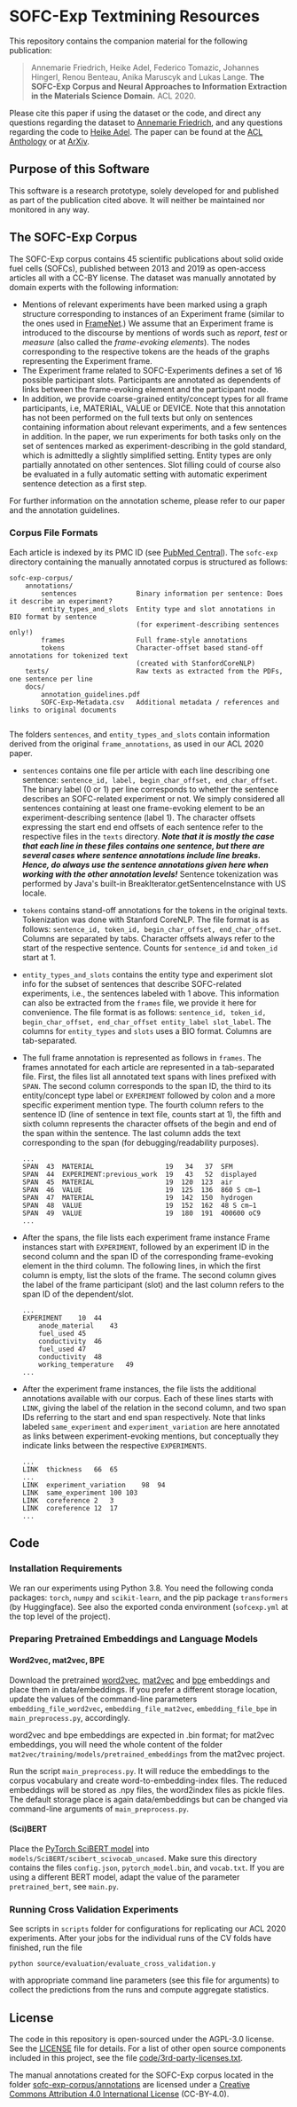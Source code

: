 <!---

    Copyright (c) 2019 Robert Bosch GmbH and its subsidiaries.

-->

# SOFC-Exp Textmining Resources

This repository contains the companion material for the following publication:

> Annemarie Friedrich, Heike Adel, Federico Tomazic, Johannes Hingerl, Renou Benteau,
Anika Maruscyk and Lukas Lange. **The SOFC-Exp Corpus and Neural Approaches to Information Extraction
in the Materials Science Domain.** ACL 2020.

Please cite this paper if using the dataset or the code, and direct any questions regarding the dataset
to [Annemarie Friedrich](mailto:annemarie.friedrich@de.bosch.com), and any questions regarding the code to
[Heike Adel](mailto:heike.adel@de.bosch.com).
The paper can be found at the [ACL Anthology](https://www.aclweb.org/anthology/2020.acl-main.116/) or at
[ArXiv](https://arxiv.org/abs/2006.03039).

## Purpose of this Software 

This software is a research prototype, solely developed for and published as
part of the publication cited above. It will neither be maintained nor monitored in any way.


## The SOFC-Exp Corpus

The SOFC-Exp corpus contains 45 scientific publications about solid oxide fuel cells (SOFCs),
published between 2013 and 2019 as open-access articles all with a CC-BY license.
The dataset was manually annotated by domain experts with the following information:

* Mentions of relevant experiments have been marked using a graph structure corresponding to instances
of an Experiment frame (similar to the ones used in [FrameNet](https://framenet.icsi.berkeley.edu/fndrupal).)
We assume that an Experiment frame is introduced to the discourse by mentions of words such as _report_, _test_ or
_measure_ (also called the _frame-evoking elements_). The nodes corresponding to the respective tokens are the heads of the graphs representing
the Experiment frame.
* The Experiment frame related to SOFC-Experiments defines a set of 16 possible participant slots.
Participants are annotated as dependents of links between the frame-evoking element and the participant node.
* In addition, we provide coarse-grained entity/concept types for all frame participants, i.e, MATERIAL, VALUE or DEVICE.
Note that this annotation has not been performed on the full texts but only on sentences containing information about relevant experiments,
and a few sentences in addition. In the paper, we run experiments for both tasks only on the set of sentences marked as experiment-describing
in the gold standard, which is admittedly a slightly simplified setting. Entity types are only
partially annotated on other sentences. Slot filling could of course also be evaluated in a fully
automatic setting with automatic experiment sentence detection as a first step.

For further information on the annotation scheme, please refer to our paper and the annotation guidelines.

### Corpus File Formats

Each article is indexed by its PMC ID (see [PubMed Central](https://www.ncbi.nlm.nih.gov/pmc/)).
The `sofc-exp` directory containing the manually annotated corpus is structured as follows:

```
sofc-exp-corpus/
    annotations/
        sentences               Binary information per sentence: Does it describe an experiment?
        entity_types_and_slots  Entity type and slot annotations in BIO format by sentence
                                (for experiment-describing sentences only!)
        frames                  Full frame-style annotations
        tokens                  Character-offset based stand-off annotations for tokenized text
                                (created with StanfordCoreNLP)
    texts/                      Raw texts as extracted from the PDFs, one sentence per line
    docs/
        annotation_guidelines.pdf
        SOFC-Exp-Metadata.csv   Additional metadata / references and links to original documents
    
```

The folders `sentences`, and `entity_types_and_slots` contain information derived from the
original `frame_annotations`, as used in our ACL 2020 paper.

* `sentences` contains one file per article with each line describing one sentence: `sentence_id,
label, begin_char_offset, end_char_offset`. 
The binary label (0 or 1) per line corresponds to whether the sentence describes an SOFC-related
experiment or not. We simply considered all sentences containing at least one frame-evoking element to
be an experiment-describing sentence (label 1).
The character offsets expressing the start end end offsets of each sentence refer to the respective files
in the `texts` directory. __*Note that it is mostly the case that each line in these files contains one
sentence, but there are several cases where sentence annotations include line breaks. Hence, do always use the sentence
annotations given here when working with the other annotation levels!*__
Sentence tokenization was performed by Java's built-in BreakIterator.getSentenceInstance with US locale.


* `tokens` contains stand-off annotations for the tokens in the original texts.
Tokenization was done with Stanford CoreNLP.
The file format is as follows:
`sentence_id, token_id, begin_char_offset, end_char_offset`.
Columns are separated by tabs. Character
offsets always refer to the start of the respective sentence. Counts for `sentence_id` and `token_id` start at 1.


* `entity_types_and_slots` contains the entity type and experiment slot info for the subset of sentences
that describe SOFC-related experiments, i.e., the sentences labeled with 1 above.
This information can also be extracted from the `frames` file, we provide it here for convenience. 
The file format is as follows:
`sentence_id, token_id, begin_char_offset, end_char_offset entity_label slot_label`. 
The columns for `entity_types` and `slots` uses a BIO format. Columns are tab-separated. 

* The full frame annotation is represented as follows in `frames`. The
  frames annotated for each article are represented in a tab-separated
  file. First, the files list all annotated text spans with lines
  prefixed with `SPAN`. The second column corresponds to the span ID,
  the third to its entity/concept type label or `EXPERIMENT` followed by
  colon and a more specific experiment mention type. The fourth column
  refers to the sentence ID (line of sentence in text file, counts start
  at 1), the fifth and sixth column represents the character offsets of
  the begin and end of the span within the sentence. The last column
  adds the text corresponding to the span (for debugging/readability
  purposes).

  ```text
  ...
  SPAN  43  MATERIAL                  19   34   37  SFM
  SPAN  44  EXPERIMENT:previous_work  19   43   52  displayed
  SPAN  45  MATERIAL                  19  120  123  air
  SPAN  46  VALUE                     19  125  136  860 S cm−1
  SPAN  47  MATERIAL                  19  142  150  hydrogen
  SPAN  48  VALUE                     19  152  162  48 S cm−1
  SPAN  49  VALUE                     19  180  191  400600 oC9
  ...
  ```

* After the spans, the file lists each experiment frame instance
Frame instances start with `EXPERIMENT`, followed by an experiment ID in the second column and the span ID
of the corresponding frame-evoking element in the third column.
The following lines, in which the first column is empty, list the slots of the frame.
The second column gives the label of the frame participant (slot) and the last column refers
to the span ID of the dependent/slot.
  ```
  ...
  EXPERIMENT	10	44
	  anode_material	43
	  fuel_used	45
	  conductivity	46
	  fuel_used	47
	  conductivity	48
	  working_temperature	49
  ...
  ```
* After the experiment frame instances, the file lists the additional annotations available with our corpus.
Each of these lines starts with `LINK`, giving the label of the relation in the second column,
and two span IDs referring to the start and end span respectively.
Note that links labeled `same_experiment` and `experiment_variation` are here annotated as links between experiment-evoking
mentions, but conceptually they indicate links between the respective `EXPERIMENTS`.

  ```
  ...
  LINK	thickness	66	65
  ...
  LINK	experiment_variation	98	94
  LINK	same_experiment	100	103
  LINK	coreference	2	3
  LINK	coreference	12	17
  ...
  ```



## Code

### Installation Requirements

We ran our experiments using Python 3.8. You need the following conda packages: `torch`, `numpy` and `scikit-learn`, and the pip package `transformers` (by Huggingface).
See also the exported conda environment (`sofcexp.yml` at the top level of the project).

### Preparing Pretrained Embeddings and Language Models

#### Word2vec, mat2vec, BPE

Download the pretrained [word2vec](https://code.google.com/archive/p/word2vec), [mat2vec](https://github.com/materialsintelligence/mat2vec) and [bpe](https://github.com/bheinzerling/bpemb) embeddings and place them in data/embeddings. If you prefer a different storage location, update the values of the command-line parameters `embedding_file_word2vec`, `embedding_file_mat2vec`, `embedding_file_bpe` in `main_preprocess.py`, accordingly.

word2vec and bpe embeddings are expected in .bin format; for mat2vec embeddings, you will need the whole content of the folder `mat2vec/training/models/pretrained_embeddings` from the mat2vec project.

Run the script `main_preprocess.py`. It will reduce the embeddings to the corpus vocabulary and create word-to-embedding-index files.
The reduced embeddings will be stored as .npy files, the word2index files as pickle files.
The default storage place is again data/embeddings but can be changed via command-line arguments of `main_preprocess.py`.

#### (Sci)BERT

Place the [PyTorch SciBERT model](https://huggingface.co/allenai/scibert_scivocab_uncased) into `models/SciBERT/scibert_scivocab_uncased`.
Make sure this directory contains the files `config.json`, `pytorch_model.bin`, and `vocab.txt`.
If you are using a different BERT model, adapt the value of the parameter `pretrained_bert`, see `main.py`.


### Running Cross Validation Experiments
See scripts in `scripts` folder for configurations for replicating our ACL 2020 experiments.
After your jobs for the individual runs of the CV folds have finished, run the file
```
python source/evaluation/evaluate_cross_validation.y
```
with appropriate command line parameters (see this file for arguments) to collect the predictions from the runs and compute aggregate statistics.

## License

The code in this repository is open-sourced under the AGPL-3.0 license. See the
[LICENSE](code/LICENSE) file for details.
For a list of other open source components included in this project, see the
file [code/3rd-party-licenses.txt](code/3rd-party-licenses.txt).

The manual annotations created for the SOFC-Exp corpus located in the
folder [sofc-exp-corpus/annotations](sofc-exp-corpus/annotations) are
licensed under a [Creative Commons Attribution 4.0 International
License](http://creativecommons.org/licenses/by/4.0/) (CC-BY-4.0).
